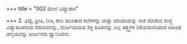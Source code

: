 +++
title = "002 ಮೇಲೆ ವಿದ್ಯಾರಾಗ"

+++
2. ವಿದ್ಯೆ, ಪ್ರೀತಿ, ನೀತಿ, ಕಾಲ ಮುಂತಾದ ಕಲೆಗಳನ್ನು ಮತ್ತು  ಮಾಯೆಯನ್ನು ನಾಶ ಮಾಡುವ ಶುದ್ಧ ವಿದ್ಯಾರೂಪನಾದ ಸದಾಶಿವನನ್ನು, ದುರ್ಜಯವಾದ ಶಕ್ತಿ ರೂಪನನ್ನು ಎಲ್ಲ ತತ್ತ್ತ್ವಗಳ ಶಿರೋಮಣಿಯಾದ ಅಖಂಡ ಚಿನ್ಮಯನನ್ನು ಅರ್ಜುನನು ಧ್ಯಾನಿಸಿದನು.